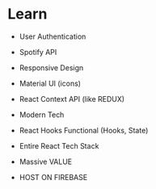 # Learn
- User Authentication
- Spotify API
- Responsive Design
- Material UI (icons)
- React Context API (like REDUX)
- Modern Tech
- React Hooks Functional (Hooks, State)
- Entire React Tech Stack
- Massive VALUE

- HOST ON FIREBASE